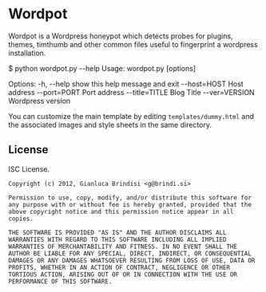 # Wordpot

Wordpot is a Wordpress honeypot which detects probes for plugins, themes, timthumb and other common files useful to fingerprint a wordpress installation.

   $ python wordpot.py --help
   Usage: wordpot.py [options]
   
   Options:
     -h, --help     show this help message and exit
     --host=HOST    Host address
     --port=PORT    Port address
     --title=TITLE  Blog Title
     --ver=VERSION  Wordpress version

You can customize the main template by editing `templates/dummy.html` and the associated images and style sheets in the same directory.

## License

ISC License.
 
    Copyright (c) 2012, Gianluca Brindisi <g@brindi.si>

    Permission to use, copy, modify, and/or distribute this software for any purpose with or without fee is hereby granted, provided that the above copyright notice and this permission notice appear in all copies.

    THE SOFTWARE IS PROVIDED "AS IS" AND THE AUTHOR DISCLAIMS ALL WARRANTIES WITH REGARD TO THIS SOFTWARE INCLUDING ALL IMPLIED WARRANTIES OF MERCHANTABILITY AND FITNESS. IN NO EVENT SHALL THE AUTHOR BE LIABLE FOR ANY SPECIAL, DIRECT, INDIRECT, OR CONSEQUENTIAL DAMAGES OR ANY DAMAGES WHATSOEVER RESULTING FROM LOSS OF USE, DATA OR PROFITS, WHETHER IN AN ACTION OF CONTRACT, NEGLIGENCE OR OTHER TORTIOUS ACTION, ARISING OUT OF OR IN CONNECTION WITH THE USE OR PERFORMANCE OF THIS SOFTWARE.
